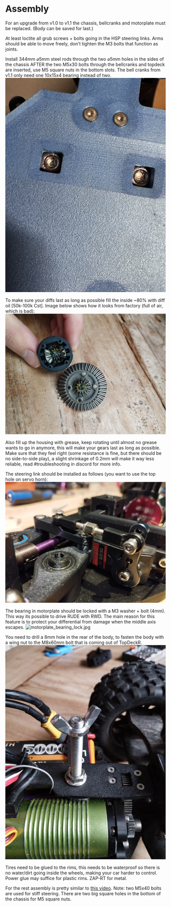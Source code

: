 # Assembly

For an upgrade from v1.0 to v1.1 the chassis, bellcranks and motorplate must be replaced. (Body can be saved for last.)

At least loctite all grub screws + bolts going in the HSP steering links. Arms should be able to move freely, don't tighten the M3 bolts that function as joints.

Install 344mm ⌀5mm steel rods through the two ⌀5mm holes in the sides of the chassis AFTER the two M5x30 bolts through the bellcranks and topdeck are inserted, use M5 square nuts in the bottom slots. The bell cranks from v1.1 only need one 10x15x4 bearing instead of two.
![steering_square_nuts.jpg](steering_square_nuts.jpg)

To make sure your diffs last as long as possible fill the inside ~80% with diff oil [50k-100k Cst]. Image below shows how it looks from factory (full of air, which is bad):
![inside_diff.jpg](inside_diff.jpg)

Also fill up the housing with grease, keep rotating until almost no grease wants to go in anymore, this will make your gears last as long as possible. Make sure that they feel right (some resistance is fine, but there should be no side-to-side play), a slight shrinkage of 0.2mm will make it way less reliable, read #troubleshooting in discord for more info.

The steering link should be installed as follows (you want to use the top hole on servo horn):
![steering_link_install.jpg](steering_link_install.jpg)

The bearing in motorplate should be locked with a M3 washer + bolt (4mm). This way its possible to drive RUDE with RWD. The main reason for this feature is to protect your differential from damage when the middle axis escapes.
![motorplate_bearing_lock.jpg](motorplate_bearing_lock.jpg)

You need to drill a 8mm hole in the rear of the body, to fasten the body with a wing nut to the M8x60mm bolt that is coming out of TopDeckR.
![M8_body.jpg](M8_body.jpg)

Tires need to be glued to the rims, this needs to be waterproof so there is no water/dirt going inside the wheels, making your car harder to control. Power glue may suffice for plastic rims. ZAP-RT for metal.

For the rest assembly is pretty similar to [this video](https://www.youtube.com/watch?v=374VbFoaV5E).
Note: two M5x40 bolts are used for stiff steering. There are two big square holes in the bottom of the chassis for M5 square nuts.